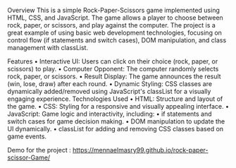 Overview 
This is a simple Rock-Paper-Scissors game implemented using HTML, CSS, and JavaScript. The game allows a player to choose between rock, paper, or scissors, and play against the computer. The project is a great example of using basic web development technologies, focusing on control flow (if statements and switch cases), DOM manipulation, and class management with classList.

Features
 • Interactive UI: Users can click on their choice (rock, paper, or scissors) to play.
 • Computer Opponent: The computer randomly selects rock, paper, or scissors.
 • Result Display: The game announces the result (win, lose, draw) after each round.
 • Dynamic Styling: CSS classes are dynamically added/removed using JavaScript's classList for a visually engaging experience.
Technologies Used
 • HTML: Structure and layout of the game.
 • CSS: Styling for a responsive and visually appealing interface.
 • JavaScript: Game logic and interactivity, including:
 • if statements and switch cases for game decision making.
 • DOM manipulation to update the UI dynamically.
 • classList for adding and removing CSS classes based on game events.
 
Demo for the project : https://mennaelmasry99.github.io/rock-paper-scissor-Game/
